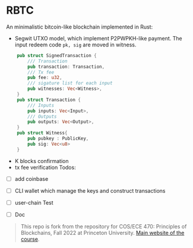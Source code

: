 # RBTC 

An minimalistic bitcoin-like blockchain implemented in Rust: 

- Segwit UTXO model, which implement P2PWPKH-like payment. The input redeem code `pk, sig` are moved in witness. 
```Rust 
    pub struct SignedTransaction {
        /// Transaction
        pub transaction: Transaction,
        /// Tx fee 
        pub fee: u32, 
        /// sigature list for each input 
        pub witnesses: Vec<Witness>,
    }
    pub struct Transaction {
        /// Inputs
        pub inputs: Vec<Input>,
        /// Outputs
        pub outputs: Vec<Output>, 
    }
    pub struct Witness{
        pub pubkey : PublicKey, 
        pub sig: Vec<u8>
    }
```
- K blocks confirmation
- tx fee verification 
Todos: 
- [ ] add coinbase 
- [ ] CLI wallet which manage the keys and construct transactions
- [ ] user-chain Test 
- [ ] Doc


> This repo is fork from the repository for COS/ECE 470: Principles of Blockchains, Fall 2022 at Princeton University. [Main website of the course](https://blockchains.princeton.edu/principles-of-blockchains/).

